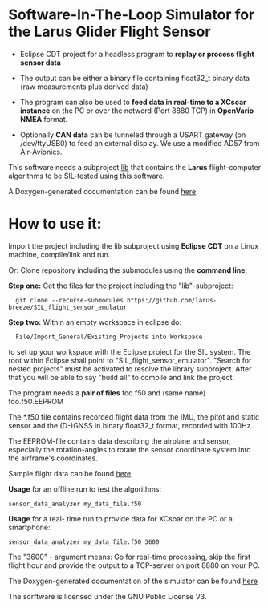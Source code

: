 Software-In-The-Loop Simulator for the Larus Glider Flight Sensor
=================================================================

* Eclipse CDT project for a headless program to **replay or process flight sensor data**

* The output can be either a binary file containing float32_t binary data (raw measurements plus derived data)

* The program can also be used to **feed data in real-time to a XCsoar instance** on the PC or over the netword (Port 8880 TCP) in **OpenVario NMEA** format.
* Optionally **CAN data** can be tunneled through a USART gateway (on /dev/ttyUSB0) to feed an external display. We use a modified AD57 from Air-Avionics.

This software needs a subproject [lib](https://github.com/larus-breeze/sw_sensor_algorithms) that contains the **Larus** flight-computer algorithms to be SIL-tested using this software.

A Doxygen-generated documentation can be found [here](https://schaefer.eit.h-da.de/Larus_SIL/).

# How to use it: 
Import the project including the lib subproject using **Eclipse CDT** on a Linux machine, compile/link and run.

Or: Clone repository including the submodules using the **command line**: 

**Step one:** Get the files for the project including the "lib"-subproject:

      git clone --recurse-submodules https://github.com/larus-breeze/SIL_flight_sensor_emulator
    
**Step two:** Within an empty workspace in eclipse do:
 
      File/Import_General/Existing Projects into Workspace

to set up your workspace with the Eclipse project for the SIL system.
The root within Eclipse shall point to "SIL_flight_sensor_emulator".
"Search for nested projects" must be activated to resolve the library subproject.
After that you will be able to say "build all" to compile and link the project.

    
The program needs a **pair of files**  foo.f50 and (same name)  foo.f50.EEPROM

The *.f50 file contains recorded flight data from the IMU, the pitot and static sensor and the (D-)GNSS
in binary float32_t format, recorded with 100Hz.

The EEPROM-file contains data describing the airplane and sensor, especially the rotation-angles
to rotate the sensor coordinate system into the airframe's coordinates.

Sample flight data can be found [here](https://schaefer.eit.h-da.de/Larus_SIL_testdata/)

**Usage** for an offline run to test the algorithms: 

    sensor_data_analyzer my_data_file.f50

**Usage** for a real- time run to provide data for XCsoar on the PC or a smartphone: 

    sensor_data_analyzer my_data_file.f50 3600
    
The "3600" - argument means: Go for real-time processing, skip the first flight hour and provide the output to a TCP-server on port 8880 on your PC.
  
The Doxygen-generated documentation of the simulator can be found [here](https://schaefer.eit.h-da.de/Larus_SIL/)

The sorftware is licensed under the GNU Public License V3.
